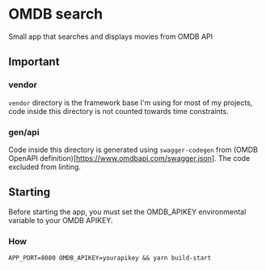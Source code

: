 # OMDB search

Small app that searches and displays movies from OMDB API

## Important

### vendor
`vendor` directory is the framework base I'm using for most of my projects, code inside this directory is not counted towards time constraints.

### gen/api
Code inside this directory is generated using `swagger-codegen` from (OMDB OpenAPI definition)[https://www.omdbapi.com/swagger.json]. The code excluded from linting.

## Starting

Before starting the app, you must set the OMDB_APIKEY environmental variable to your OMDB APIKEY.

### How
`APP_PORT=8080 OMDB_APIKEY=yourapikey && yarn build-start`